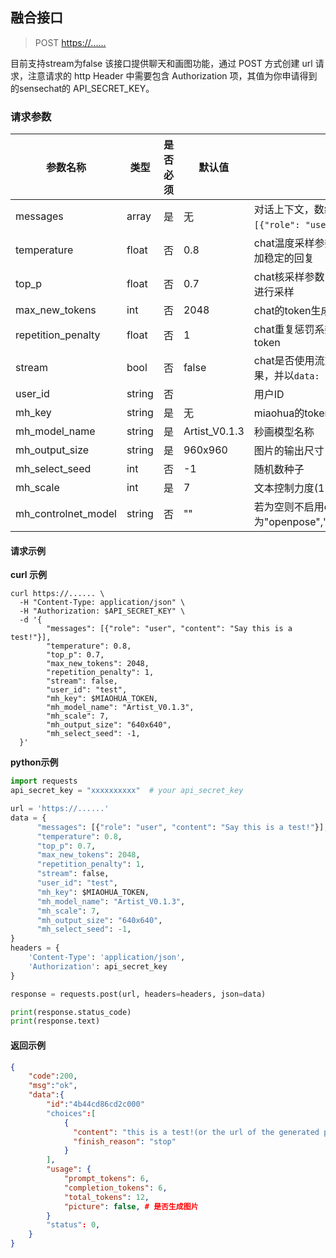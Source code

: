 ## 融合接口


> POST    [https://......](https://sensenova.sensetime.com/v1/fusion/chat-with-image)

目前支持stream为false
该接口提供聊天和画图功能，通过 POST 方式创建 url 请求，注意请求的 http Header 中需要包含 Authorization 项，其值为你申请得到的sensechat的 API_SECRET_KEY。

### 请求参数

| 参数名称           | 类型   | 是否必须 | 默认值 | 含义                                                                                                       |
| ------------------ | ------ | -------- | ------ | ---------------------------------------------------------------------------------------------------------- |
| messages             | array | 是       | 无     | 对话上下文，数组中的对象为聊天的上下文信息，格式如 <br>`[{"role": "user", "content": Say this is a test!"}]`, role取值user或assistant|
| temperature          | float | 否       | 0.8    | chat温度采样参数，取值(0,2]。大于1的值倾向于生成更加多样的回复，小于1倾向于生成更加稳定的回复       
| top_p                | float | 否       | 0.7    | chat核采样参数，取值(0,1]。解码生成token时，在概率和大于等于top_p的最小token集合中进行采样        
| max_new_tokens       | int   | 否       | 2048   | chat的token生成的最大数量        
| repetition_penalty   | float | 否       | 1      | chat重复惩罚系数，1代表不惩罚，大于1倾向于生成不重复token，小于1倾向于生成重复token     
| stream               | bool  | 否       | false  | chat是否使用流式传输，如果开启，数据将按照data-only server-sent events传输中间结果，并以`data: [DONE]`结束   
| user_id              | string| 否       |        | 用户ID
| mh_key        | string| 是       | 无     | miaohua的token
| mh_model_name           | string| 是       | Artist_V0.1.3 | 秒画模型名称
| mh_output_size          | string| 是       | 960x960| 图片的输出尺寸，如："960x960"
| mh_select_seed          | int   | 否       | -1     | 随机数种子
| mh_scale                | int   | 是       | 7      | 文本控制力度(1-20)  
| mh_controlnet_model     | string| 否       | ""     | 若为空则不启用controlnet,可选值为"openpose","canny","depth","fake_scribble","scribble","hed","hough","normal","seg" |

#### 请求示例

**curl 示例**

~~~
curl https://...... \
  -H "Content-Type: application/json" \
  -H "Authorization: $API_SECRET_KEY" \
  -d '{
        "messages": [{"role": "user", "content": "Say this is a test!"}],
        "temperature": 0.8,
        "top_p": 0.7,
        "max_new_tokens": 2048,
        "repetition_penalty": 1,
        "stream": false,
        "user_id": "test",
        "mh_key": $MIAOHUA_TOKEN,
        "mh_model_name": "Artist_V0.1.3",
        "mh_scale": 7, 
        "mh_output_size": "640x640",
        "mh_select_seed": -1,
  }'
~~~

**python示例**

~~~python
import requests
api_secret_key = "xxxxxxxxxx"  # your api_secret_key

url = 'https://......'  
data = {
      "messages": [{"role": "user", "content": "Say this is a test!"}],
      "temperature": 0.8,
      "top_p": 0.7,
      "max_new_tokens": 2048,
      "repetition_penalty": 1,
      "stream": false,
      "user_id": "test",
      "mh_key": $MIAOHUA_TOKEN,
      "mh_model_name": "Artist_V0.1.3",
      "mh_scale": 7, 
      "mh_output_size": "640x640",
      "mh_select_seed": -1,
}
headers = {
    'Content-Type': 'application/json',
    'Authorization': api_secret_key
}

response = requests.post(url, headers=headers, json=data)

print(response.status_code) 
print(response.text)
~~~

#### 返回示例

~~~json
{
    "code":200,
    "msg":"ok",
    "data":{
        "id":"4b44cd86cd2c000"
        "choices":[
        	{ 
              "content": "this is a test!(or the url of the generated picture)",
              "finish_reason": "stop"
            }
        ],
        "usage": {
            "prompt_tokens": 6,
            "completion_tokens": 6,
            "total_tokens": 12,
            "picture": false, # 是否生成图片
        }
        "status": 0,
    }
}
~~~



